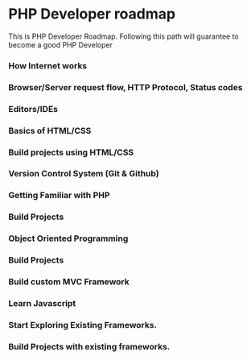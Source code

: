 # PHP Developer roadmap
This is PHP Developer Roadmap. Following this path will guarantee to become a good PHP Developer

### How Internet works

### Browser/Server request flow, HTTP Protocol, Status codes

### Editors/IDEs

### Basics of HTML/CSS

### Build projects using HTML/CSS

### Version Control System (Git & Github)

### Getting Familiar with PHP

### Build Projects

### Object Oriented Programming

### Build Projects

### Build custom MVC Framework

### Learn Javascript

### Start Exploring Existing Frameworks.

### Build Projects with existing frameworks.
